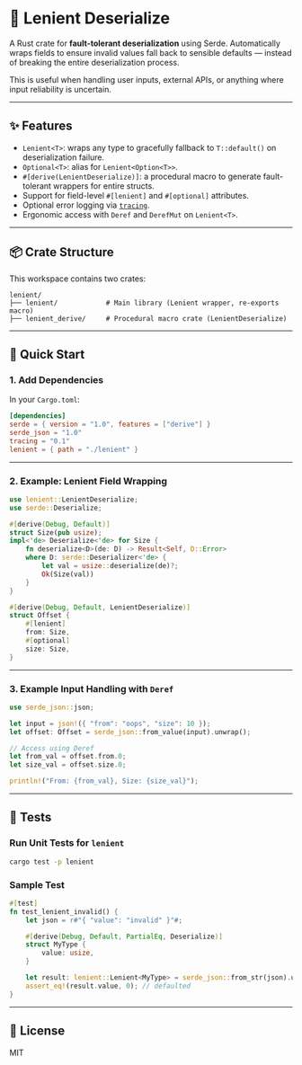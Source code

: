 # 🧱 Lenient Deserialize

A Rust crate for **fault-tolerant deserialization** using Serde. Automatically wraps fields to ensure invalid values fall back to sensible defaults — instead of breaking the entire deserialization process.

This is useful when handling user inputs, external APIs, or anything where input reliability is uncertain.

---

## ✨ Features

- `Lenient<T>`: wraps any type to gracefully fallback to `T::default()` on deserialization failure.
- `Optional<T>`: alias for `Lenient<Option<T>>`.
- `#[derive(LenientDeserialize)]`: a procedural macro to generate fault-tolerant wrappers for entire structs.
- Support for field-level `#[lenient]` and `#[optional]` attributes.
- Optional error logging via [`tracing`](https://docs.rs/tracing).
- Ergonomic access with `Deref` and `DerefMut` on `Lenient<T>`.

---

## 📦 Crate Structure

This workspace contains two crates:

```
lenient/
├── lenient/            # Main library (Lenient wrapper, re-exports macro)
├── lenient_derive/     # Procedural macro crate (LenientDeserialize)
```

---

## 🚀 Quick Start

### 1. Add Dependencies

In your `Cargo.toml`:

```toml
[dependencies]
serde = { version = "1.0", features = ["derive"] }
serde_json = "1.0"
tracing = "0.1"
lenient = { path = "./lenient" }
```

---

### 2. Example: Lenient Field Wrapping

```rust
use lenient::LenientDeserialize;
use serde::Deserialize;

#[derive(Debug, Default)]
struct Size(pub usize);
impl<'de> Deserialize<'de> for Size {
    fn deserialize<D>(de: D) -> Result<Self, D::Error>
    where D: serde::Deserializer<'de> {
        let val = usize::deserialize(de)?;
        Ok(Size(val))
    }
}

#[derive(Debug, Default, LenientDeserialize)]
struct Offset {
    #[lenient]
    from: Size,
    #[optional]
    size: Size,
}
```

---

### 3. Example Input Handling with `Deref`

```rust
use serde_json::json;

let input = json!({ "from": "oops", "size": 10 });
let offset: Offset = serde_json::from_value(input).unwrap();

// Access using Deref
let from_val = offset.from.0;
let size_val = offset.size.0;

println!("From: {from_val}, Size: {size_val}");
```

---

## 🧪 Tests

### Run Unit Tests for `lenient`

```sh
cargo test -p lenient
```

### Sample Test

```rust
#[test]
fn test_lenient_invalid() {
    let json = r#"{ "value": "invalid" }"#;

    #[derive(Debug, Default, PartialEq, Deserialize)]
    struct MyType {
        value: usize,
    }

    let result: lenient::Lenient<MyType> = serde_json::from_str(json).unwrap();
    assert_eq!(result.value, 0); // defaulted
}
```

---

## 🔖 License

MIT
